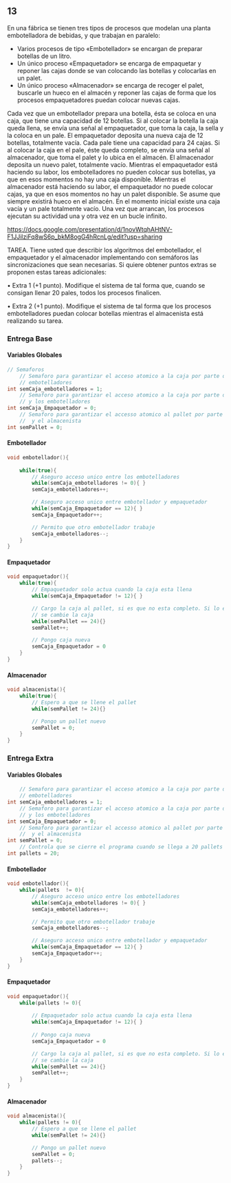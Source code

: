 ## 13

En una fábrica se tienen tres tipos de procesos que modelan una planta embotelladora de bebidas, y que trabajan en paralelo:

- Varios procesos de tipo «Embotellador» se encargan de preparar botellas de un litro.
- Un único proceso «Empaquetador» se encarga de empaquetar y reponer las cajas donde se van colocando las botellas y colocarlas en un palet.
- Un único proceso «Almacenador» se encarga de recoger el palet, buscarle un hueco en el almacén y reponer las cajas de forma que los procesos empaquetadores puedan colocar nuevas cajas.

Cada vez que un embotellador prepara una botella, ésta se coloca en una caja, que tiene una capacidad de 12 botellas. Si al colocar la botella la caja queda llena, se envía una señal al empaquetador, que toma la caja, la sella y la coloca en un pale. El empaquetador deposita una nueva caja de 12 botellas, totalmente vacía. Cada pale tiene una capacidad para 24 cajas. Si al colocar la caja en el pale, éste queda completo, se envía una señal al almacenador, que toma el palet y lo ubica en el almacén. El almacenador deposita un nuevo palet, totalmente vacío. Mientras el empaquetador está haciendo su labor, los embotelladores no pueden colocar sus botellas, ya que en esos momentos no hay una caja disponible. Mientras el almacenador está haciendo su labor, el empaquetador no puede colocar cajas, ya que en esos momentos no hay un palet disponible. Se asume que siempre existirá hueco en el almacén. En el momento inicial existe una caja vacía y un pale totalmente vacío. Una vez que arrancan, los procesos ejecutan su actividad una y otra vez en un bucle infinito.

https://docs.google.com/presentation/d/1novWtqhAHtNV-F1JJilziFq8wS6p_bkM8ogG4hRcnLg/edit?usp=sharing

TAREA. Tiene usted que describir los algoritmos del embotellador, el empaquetador y el almacenador implementando con semáforos las sincronizaciones que sean necesarias. Si quiere obtener puntos extras se proponen estas tareas adicionales:

• Extra 1 (+1 punto). Modifique el sistema de tal forma que, cuando se consigan llenar 20 pales, todos los procesos finalicen.

• Extra 2 (+1 punto). Modifique el sistema de tal forma que los procesos embotelladores puedan colocar botellas mientras el almacenista está realizando su tarea.



### Entrega Base

#### Variables Globales

```C
// Semaforos
	// Semaforo para garantizar el acceso atomico a la caja por parte de los 
	// embotelladores
int semCaja_embotelladores = 1;
	// Semaforo para garantizar el acceso atomico a la caja por parte del empaquetador
	// y los embotelladores
int semCaja_Empaquetador = 0;
	// Semaforo para garantizar el accesso atomico al pallet por parte del empaquetador
	//  y el almacenista
int semPallet = 0;
```

#### Embotellador

```C
void embotellador(){
    
    while(true){
        // Aseguro acceso unico entre los embotelladores
        while(semCaja_embotelladores != 0){ }
        semCaja_embotelladores++;

        // Aseguro acceso unico entre embotellador y empaquetador
        while(semCaja_Empaquetador == 12){ }
        semCaja_Empaquetador++;

        // Permito que otro embotellador trabaje
        semCaja_embotelladores--;
    }
}
```

#### Empaquetador

```C
void empaquetador(){    
    while(true){
        // Empaquetador solo actua cuando la caja esta llena
        while(semCaja_Empaquetador != 12){ }

        // Cargo la caja al pallet, si es que no esta completo. Si lo esta espero a que
        // se cambie la caja
        while(semPallet == 24){}
        semPallet++;

        // Pongo caja nueva
        semCaja_Empaquetador = 0
    }
}
```

#### Almacenador

~~~C
void almacenista(){
    while(true){
        // Espero a que se llene el pallet
        while(semPallet != 24){}

        // Pongo un pallet nuevo
        semPallet = 0;
    }
}
~~~





### Entrega Extra

#### Variables Globales

```C
	// Semaforo para garantizar el acceso atomico a la caja por parte de los 
	// embotelladores
int semCaja_embotelladores = 1;
	// Semaforo para garantizar el acceso atomico a la caja por parte del empaquetador
	// y los embotelladores
int semCaja_Empaquetador = 0;
	// Semaforo para garantizar el accesso atomico al pallet por parte del empaquetador
	//  y el almacenista
int semPallet = 0;
	// Controla que se cierre el programa cuando se llega a 20 pallets
int pallets = 20;
```

#### Embotellador

```C
void embotellador(){
    while(pallets  != 0){
        // Aseguro acceso unico entre los embotelladores
        while(semCaja_embotelladores != 0){ }
        semCaja_embotelladores++;

        // Permito que otro embotellador trabaje
        semCaja_embotelladores--;

        // Aseguro acceso unico entre embotellador y empaquetador
        while(semCaja_Empaquetador == 12){ }
        semCaja_Empaquetador++;
    }
}
```

#### Empaquetador

```C
void empaquetador(){    
    while(pallets != 0){
        
        // Empaquetador solo actua cuando la caja esta llena
        while(semCaja_Empaquetador != 12){ }
        
        // Pongo caja nueva
        semCaja_Empaquetador = 0

        // Cargo la caja al pallet, si es que no esta completo. Si lo esta espero a que
        // se cambie la caja
        while(semPallet == 24){}
        semPallet++;
    }
}
```

#### Almacenador

~~~C
void almacenista(){
    while(pallets != 0){
        // Espero a que se llene el pallet
        while(semPallet != 24){}

        // Pongo un pallet nuevo
        semPallet = 0;
        pallets--;
    }
}
~~~






